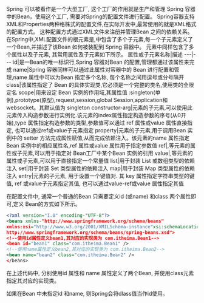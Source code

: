Spring 可以被看作是一个大型工厂, 这个工厂的作用就是生产和管理 Spring 容器中的Bean，使用这个工厂, 需要对Spring的配置文件进行配置。
Spring容器支持XML和Properties两种格株式的配置文件,在实际开发中,最常使用的就是XML格式的配置方式。 这种配置方式通过XML文件来注册并管理Bean 之间的依赖关系。
在Spring中,XML配置文件的根元素是<beans>,<beans>中包含了多个<bean>子元素,每一个<bean>子元素定义了一个Bean,并描述了该Bean 如何被装配到 Spring 容器中。
<bean>元素中同样包含了多个属性以及子元素, 其常用属性及子元素如下所示。
属性或子元素名称|描述
---|---
id|是一Bean的唯一标识行,Spring 容器对Bean 的配置,管理都通过该属性来完成
name|Spring 容器同样可以通过此属性对容器中的 Bean 进行配置和管理,name 属性中可以为Bean 指定多个名称, 每个名称之间用逗号或分号隔开
class|该属性指定了 Bean 的具体实现类,它必须是一个完整的类名,使用类的全限定名
scope|用来设定 Bean 实例的作用域,其属性值 :singleton(单例),prototype(原型),request,session,global Session,application和websocket。其默认值为 singleton
constructor-arg|<bean>元素的子元素,可以使用此元素传入构造参数进行实例化.该元素的index属性指定构造参数的序号(从0开始),type 属性指定构造参数的类型,参数值可以通过 ref 属性或value 属性直接指定, 也可以通过ref或value子元素指定
property|<bean>元素的子元素,用于调用Bean 实例中的 setter 方法完成属性赋值,从而完成依赖注入。该元素的name 属性指定 Bean 实例中的相应属性名,ref 属性或value 属性用于指定参数值
ref|<property>,<constructor-arg>等元素的属性或子元素,可以用于指定对 Bean工厂中某个Bean 实例的引用
value|<property>,<constructor-arg>等元素的属性或子元素,可以用于直接指定一个常量值
list|用于封装 List 或数组类型的依赖注入
set|用于封装 Set 类型属性的依赖注入
map|用于封装 Map 类型属性的依赖注入
entry|<map>元素的子元素, 用于设置一个键值对. 其 key 属性指定字符串类型的键值, ref 或value子元素指定其值, 也可以通过value-ref或value 属性指定其值


在配置文件中, 通常一个普通的Bean 只需要定义id (或name) 和class 两个属性即可,定义 Bean的方式如下所示。
```xml
<?xml version="I.0" encoding-"UTF-8"?>
<beans xmlns-"http://www.springframework.org/schema/beans"
xmlns:xsi="http://www.w3.org/2001/XMILSchema-instance"xsi:schemaLocation-"http://www.springframework.org/schema/beans
http://www.springframework.org/schema/beans/spring-beans.xsd">
<!--使用id属性定义bean1,其对应的实现类为 com.itheima.Bean1-->
<bean id="bean1" class="com.itheima.Bean1" />
<!--使用name属性定义bean2,其对应的实现类为 com.itheima.Bean2-->
<bean name="bean2" class="com.itheima.Bean2" />
</beans>
```
在上述代码中, 分别使用id 属性和 name 属性定义了两个Bean, 并使用class元素指定其对应的实现类。

如果在Bean 中未指定id 和name, 则Spring会将dlass值当作id使用。

